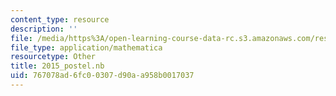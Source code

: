 ```yaml
---
content_type: resource
description: ''
file: /media/https%3A/open-learning-course-data-rc.s3.amazonaws.com/res-3-004-visualizing-materials-science-fall-2017/767078ad6fc00307d90aa958b0017037_2015_postel.nb
file_type: application/mathematica
resourcetype: Other
title: 2015_postel.nb
uid: 767078ad-6fc0-0307-d90a-a958b0017037
---
```

